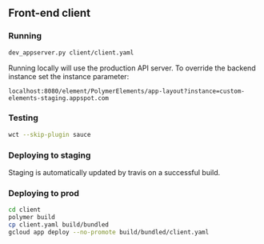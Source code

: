 ## Front-end client
### Running
```bash
dev_appserver.py client/client.yaml
```

Running locally will use the production API server. To override the backend instance set the instance parameter:
```
localhost:8080/element/PolymerElements/app-layout?instance=custom-elements-staging.appspot.com
```

### Testing
```bash
wct --skip-plugin sauce
```

### Deploying to staging
Staging is automatically updated by travis on a successful build.

### Deploying to prod
```bash
cd client
polymer build
cp client.yaml build/bundled
gcloud app deploy --no-promote build/bundled/client.yaml
```
